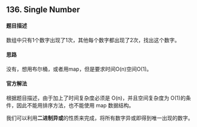 ## 136. Single Number
#### 题目描述
数组中只有1个数字出现了1次，其他每个数字都出现了2次，找出这个数字。  

#### 思路
没有，想用布尔桶，或者用map，但是要求时间O(n)空间O(1)。  

#### 官方解法
根据题目描述，由于加上了时间复杂度必须是 O(n)，并且空间复杂度为 O(1)的条件，因此不能用排序方法，也不能使用 map 数据结构。  

我们可以利用**二进制异或**的性质来完成，将所有数字异或即得到唯一出现的数字。  